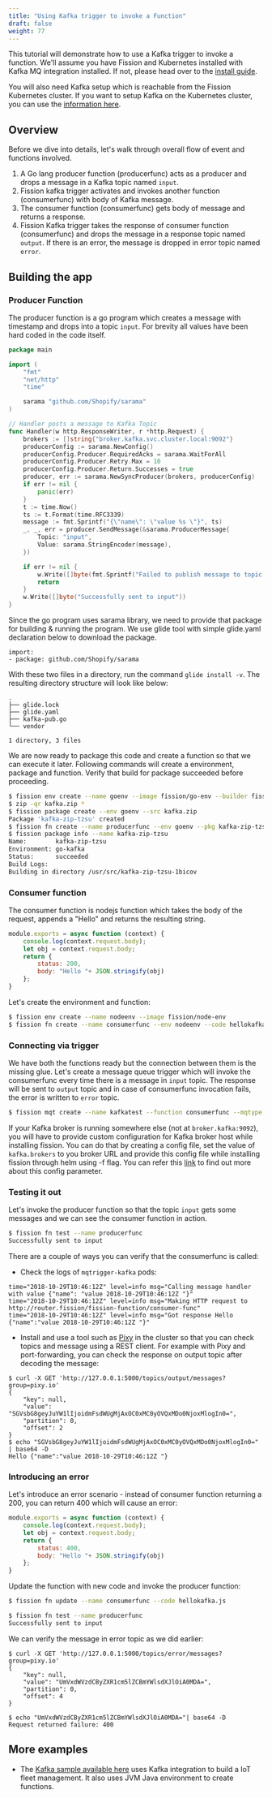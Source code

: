 ```yaml
---
title: "Using Kafka trigger to invoke a Function"
draft: false
weight: 77
---
```


This tutorial will demonstrate how to use a Kafka trigger to invoke a function. We'll assume you have Fission and Kubernetes installed with Kafka MQ integration installed.  If not, please head over to the [install guide](../installation/_index.en.md).

You will also need Kafka setup which is reachable from the Fission Kubernetes cluster. If you want to setup Kafka on the Kubernetes cluster, you can use the [information here](https://github.com/fission/fission-kafka-sample/tree/master/00_setup).

## Overview

Before we dive into details, let's walk through overall flow of event and functions involved.

1. A Go lang producer function (producerfunc) acts as a producer and drops a message in a Kafka topic named `input`.
2. Fission kafka trigger activates and invokes another function (consumerfunc) with body of Kafka message.
3. The consumer function (consumerfunc) gets body of message and returns a response.
4. Fission Kafka trigger takes the response of consumer function (consumerfunc) and drops the message in a response topic named `output`. If there is an error, the message is dropped in error topic named `error`.

## Building the app

### Producer Function

The producer function is a go program which creates a message with timestamp and drops into a topic `input`. For brevity all values have been hard coded in the code itself.

``` go
package main

import (
	"fmt"
	"net/http"
	"time"

	sarama "github.com/Shopify/sarama"
)

// Handler posts a message to Kafka Topic
func Handler(w http.ResponseWriter, r *http.Request) {
	brokers := []string{"broker.kafka.svc.cluster.local:9092"}
	producerConfig := sarama.NewConfig()
	producerConfig.Producer.RequiredAcks = sarama.WaitForAll
	producerConfig.Producer.Retry.Max = 10
	producerConfig.Producer.Return.Successes = true
	producer, err := sarama.NewSyncProducer(brokers, producerConfig)
	if err != nil {
		panic(err)
	}
	t := time.Now()
	ts := t.Format(time.RFC3339)
	message := fmt.Sprintf("{\"name\": \"value %s \"}", ts)
	_, _, err = producer.SendMessage(&sarama.ProducerMessage{
		Topic: "input",
		Value: sarama.StringEncoder(message),
	})

	if err != nil {
		w.Write([]byte(fmt.Sprintf("Failed to publish message to topic %s: %v", "input", err)))
		return
	}
	w.Write([]byte("Successfully sent to input"))
}
```

Since the go program uses sarama library, we need to provide that package for building & running the program. We use glide tool with simple glide.yaml declaration below to download the package.

```
import:
- package: github.com/Shopify/sarama
```

With these two files in a directory, run the command `glide install -v`. The resulting directory structure will look like below:

```
.
├── glide.lock
├── glide.yaml
├── kafka-pub.go
└── vendor

1 directory, 3 files
```

We are now ready to package this code and create a function so that we can execute it later. Following commands will create a environment, package and function. Verify that build for package succeeded before proceeding.

``` sh
$ fission env create --name goenv --image fission/go-env --builder fission/go-builder
$ zip -qr kafka.zip * 
$ fission package create --env goenv --src kafka.zip
Package 'kafka-zip-tzsu' created
$ fission fn create --name producerfunc --env goenv --pkg kafka-zip-tzsu --entrypoint Handler
$ fission package info --name kafka-zip-tzsu
Name:        kafka-zip-tzsu
Environment: go-kafka
Status:      succeeded
Build Logs:
Building in directory /usr/src/kafka-zip-tzsu-1bicov
```

### Consumer function

The consumer function is nodejs function which takes the body of the request, appends a "Hello" and returns the resulting string.

``` js
module.exports = async function (context) {
    console.log(context.request.body);
    let obj = context.request.body;
    return {
        status: 200,
        body: "Hello "+ JSON.stringify(obj)
    };
}
```

Let's create the environment and function:

``` sh
$ fission env create --name nodeenv --image fission/node-env
$ fission fn create --name consumerfunc --env nodeenv --code hellokafka.js
```

### Connecting via trigger

We have both the functions ready but the connection between them is the missing glue. Let's create a message queue trigger which will invoke the consumerfunc every time there is a message in `input` topic. The  response will be sent to `output` topic and in case of consumerfunc invocation fails, the error is written to `error` topic.

``` sh
$ fission mqt create --name kafkatest --function consumerfunc --mqtype kafka --topic input --resptopic output --errortopic error
```

If your Kafka broker is running somewhere else (not at `broker.kafka:9092`), you will have to provide custom configuration for Kafka broker host while installing fission. You can do that by creating a config file, set the value of `kafka.brokers` to you broker URL and provide this config file while installing fission through helm using -f flag. You can refer this [link](https://github.com/fission/fission/blob/master/charts/fission-all/values.yaml) to find out more about this config parameter.

### Testing it out

Let's invoke the producer function so that the topic `input` gets some messages and we can see the consumer function in action.

``` sh
$ fission fn test --name producerfunc
Successfully sent to input
```

There are a couple of ways you can verify that the consumerfunc is called:

- Check the logs of `mqtrigger-kafka` pods:

```
time="2018-10-29T10:46:12Z" level=info msg="Calling message handler with value {"name": "value 2018-10-29T10:46:12Z "}" 
time="2018-10-29T10:46:12Z" level=info msg="Making HTTP request to http://router.fission/fission-function/consumer-func" 
time="2018-10-29T10:46:12Z" level=info msg="Got response Hello {"name":"value 2018-10-29T10:46:12Z "}" 
```

- Install and use a tool such as [Pixy](https://github.com/mailgun/kafka-pixy) in the cluster so that you can check topics and message using a REST client. For example with Pixy and port-forwarding, you can check the response on output topic after decoding the message:

```
$ curl -X GET 'http://127.0.0.1:5000/topics/output/messages?group=pixy.io'
{
    "key": null,
    "value": "SGVsbG8geyJuYW1lIjoidmFsdWUgMjAxOC0xMC0yOVQxMDo0NjoxMlogIn0=",
    "partition": 0,
    "offset": 2
}
$ echo "SGVsbG8geyJuYW1lIjoidmFsdWUgMjAxOC0xMC0yOVQxMDo0NjoxMlogIn0=" | base64 -D
Hello {"name":"value 2018-10-29T10:46:12Z "}

```

### Introducing an error

Let's introduce an error scenario - instead of consumer function returning a 200, you can return 400 which will cause an error:

``` js
module.exports = async function (context) {
    console.log(context.request.body);
    let obj = context.request.body;
    return {
        status: 400,
        body: "Hello "+ JSON.stringify(obj)
    };
}
```

Update the function with new code and invoke the producer function:

``` sh
$ fission fn update --name consumerfunc --code hellokafka.js 

$ fission fn test --name producerfunc
Successfully sent to input
```

We can verify the message in error topic as we did earlier:

```
$ curl -X GET 'http://127.0.0.1:5000/topics/error/messages?group=pixy.io'
{
    "key": null,
    "value": "UmVxdWVzdCByZXR1cm5lZCBmYWlsdXJlOiA0MDA=",
    "partition": 0,
    "offset": 4
}

$ echo "UmVxdWVzdCByZXR1cm5lZCBmYWlsdXJlOiA0MDA="| base64 -D
Request returned failure: 400
```


## More examples

- The [Kafka sample available here](https://github.com/fission/fission-kafka-sample) uses Kafka integration to build a IoT fleet management. It also uses JVM Java environment to create functions.

